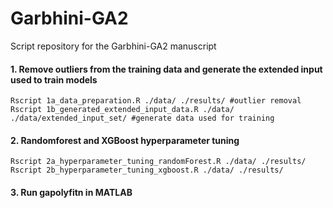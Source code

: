 # Garbhini-GA2
Script repository for the Garbhini-GA2 manuscript

#### 1. Remove outliers from the training data and generate the extended input used to train models 
```{r, engine = 'bash', eval = FALSE}
Rscript 1a_data_preparation.R ./data/ ./results/ #outlier removal
Rscript 1b_generated_extended_input_data.R ./data/ ./data/extended_input_set/ #generate data used for training
```
#### 2. Randomforest and XGBoost hyperparameter tuning
```{r, engine = 'bash', eval = FALSE}
Rscript 2a_hyperparameter_tuning_randomForest.R ./data/ ./results/
Rscript 2b_hyperparameter_tuning_xgboost.R ./data/ ./results/
```
#### 3. Run gapolyfitn in MATLAB
```{r, engine = 'matlab', eval = FALSE}
```
